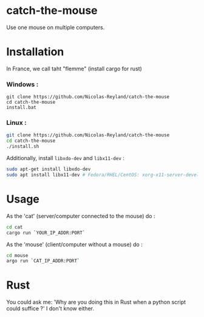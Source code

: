 # catch-the-mouse
Use one mouse on multiple computers.

# Installation
In France, we call taht "flemme" (install cargo for rust)

### Windows :
```batch
git clone https://github.com/Nicolas-Reyland/catch-the-mouse
cd catch-the-mouse
install.bat
```

### Linux :
```bash
git clone https://github.com/Nicolas-Reyland/catch-the-mouse
cd catch-the-mouse
./install.sh
```

Additionally, install `libxdo-dev` and `libx11-dev` :
```bash
sudo apt-get install libxdo-dev
sudo apt install libx11-dev # Fedora/RHEL/CentOS: xorg-x11-server-devel
```

# Usage
As the 'cat' (server/computer connected to the mouse) do :
```bash
cd cat
cargo run `YOUR_IP_ADDR:PORT`
```

As the 'mouse' (client/computer without a mouse) do :
```bash
cd mouse
argo run `CAT_IP_ADDR:PORT`
```

# Rust
You could ask me: 'Why are you doing this in Rust when a python script could suffice ?'
I don't know either.
